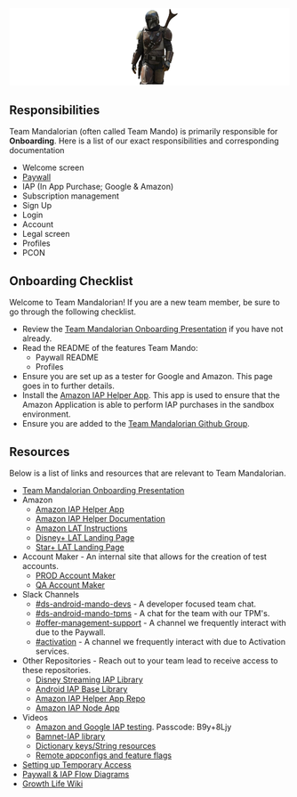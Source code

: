 <!-- markdownlint-disable-next-line MD041 -->
![Team Mandalorian Banner](images/team_mandalorian_banner.png)

## Responsibilities

Team Mandalorian (often called Team Mando) is primarily responsible for **Onboarding**. Here is a list of our exact responsibilities and corresponding documentation

- Welcome screen
- [Paywall](../features/paywall/index.md)
- IAP (In App Purchase; Google & Amazon)
- Subscription management
- Sign Up
- Login
- Account
- Legal screen
- Profiles
- PCON

## Onboarding Checklist

Welcome to Team Mandalorian! If you are a new team member, be sure to go through the following checklist.

- Review the [Team Mandalorian Onboarding Presentation](https://docs.google.com/presentation/d/1Jl8jSNIEYmXLCV5xsJX3day5CQ-h32fO_vNQEykTIOQ/edit?usp=sharing) if you have not already.
- Read the README of the features Team Mando:
    - Paywall README
    - Profiles
- Ensure you are set up as a tester for Google and Amazon. This page goes in to further details.
- Install the [Amazon IAP Helper App](https://appcenter.ms/orgs/BAMTECH-Media-Organization/apps/D-Amazon-IAP-Helper). This app is used to ensure that the Amazon Application is able to perform IAP purchases in the sandbox environment.
- Ensure you are added to the [Team Mandalorian Github Group](https://github.bamtech.co/orgs/Android/teams/team-mandalorian).

## Resources

Below is a list of links and resources that are relevant to Team Mandalorian.

- [Team Mandalorian Onboarding Presentation](https://docs.google.com/presentation/d/1Jl8jSNIEYmXLCV5xsJX3day5CQ-h32fO_vNQEykTIOQ/edit?usp=sharing)
- Amazon
    - [Amazon IAP Helper App](https://appcenter.ms/orgs/BAMTECH-Media-Organization/apps/D-Amazon-IAP-Helper)
    - [Amazon IAP Helper Documentation](https://wiki.disneystreaming.com/display/DMGZ/Amazon+IAP+Test+Setup+for+Debug+Builds)
    - [Amazon LAT Instructions](https://wiki.disneystreaming.com/pages/viewpage.action?pageId=97663346)
    - [Disney+ LAT Landing Page](https://www.amazon.com/gp/product/B07Y8VP89H)
    - [Star+ LAT Landing Page](https://www.amazon.com/gp/product/B08ZGW554P)
- Account Maker - An internal site that allows for the creation of test accounts.
    - [PROD Account Maker](https://account-maker-prod.us-east-1.bamgrid.net/)
    - [QA Account Maker](https://account-maker-qa.us-east-1.bamgrid.net/)
- Slack Channels
    - [#ds-android-mando-devs](https://bamtechmedia.slack.com/archives/CJS8MFJQL) - A developer focused team chat.
    - [#ds-android-mando-tpms](https://bamtechmedia.slack.com/archives/C0265LCHLKT) - A chat for the team with our TPM's.
    - [#offer-management-support](https://bamtechmedia.slack.com/archives/CHE791JUB) - A channel we frequently interact with due to the Paywall.
    - [#activation](https://bamtechmedia.slack.com/archives/C8DADUVJ9) - A channel we frequently interact with due to Activation services.
- Other Repositories - Reach out to your team lead to receive access to these repositories.
    - [Disney Streaming IAP Library](https://github.bamtech.co/mobile-core/android-bamnet-iap)
    - [Android IAP Base Library](https://github.bamtech.co/mobile-core/android-iap-base)
    - [Amazon IAP Helper App Repo](https://github.bamtech.co/arietschlin/Dmgz-Amazon-IAP-Helper)
    - [Amazon IAP Node App](https://github.bamtech.co/arietschlin/Dmgz-Amazon-Iap-Helper-Node)
- Videos
    - [Amazon and Google IAP testing](https://disney.zoom.us/rec/share/brnDevh5czxrUF2X7PfTKjgZZd7sOLnP64bYpTsw-JbDGVcyxFIkB9kTo40iCRqj.pmonR-a_zyaSc9G2). Passcode: B9y+8Ljy
    - [Bamnet-IAP library](https://disneystreaming.zoom.us/rec/share/Zq_faZvza_TuP9gpgy6v5eTZaMOSislkdnFn031J8oIgaq0Rj_2t3E1tv3Wgs1te.Ctv_uhsZFJ98SC-q)
    - [Dictionary keys/String resources](https://disneystreaming.zoom.us/rec/share/oSUtZbMFT0hon__44P6y-S6bdGOPiGN68m2oZRQQ7rwxzT0XGoPHnJH9IuJm1KFv.tmnTJiZEWP8n9UFd)
    - [Remote appconfigs and feature flags](https://hulu.zoom.us/rec/share/mEdoqEV1oBZL5ehigHxA3tZOKuwZp2Pwn__uV3h5mZMoxO-INnbXit2L3P4lQpEc.maNDJgOU33wHWCtF)
- [Setting up Temporary Access](https://wiki.disneystreaming.com/display/DMGZ/Setting+up+Temp+Access)
- [Paywall & IAP Flow Diagrams](https://wiki.disneystreaming.com/pages/viewpage.action?pageId=97456215)
- [Growth Life Wiki](https://wiki.disneystreaming.com/display/GE/Growth+Life+Home)
